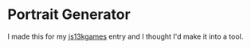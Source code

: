 # Portrait Generator

I made this for my [js13kgames](https://seating-space-planner.dosaki.net/) entry and I thought I'd make it into a tool.